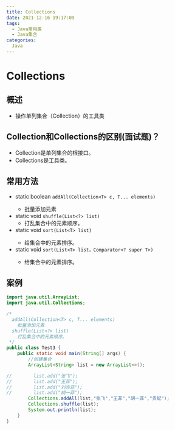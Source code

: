 ```yaml
---
title: Collections
date: 2021-12-16 19:17:09
tags:
  - Java常用类
  - Java集合
categories:
  Java
---
```

# Collections

## 概述
  - 操作单列集合（Collection）的工具类

## Collection和Collections的区别(面试题)？
  - Collection是单列集合的根接口。
  - Collections是工具类。

## 常用方法
  - static <T> boolean `addAll(Collection<T> c, T... elements) `
    - 批量添加元素
  - static void `shuffle(List<?> list)`
    - 打乱集合中的元素顺序。
  - static <T> void `sort(List<T> list)`
    - 给集合中的元素排序。
  - static <T> void `sort(List<T> list，Comparator<? super T>)`
    - 给集合中的元素排序。

## 案例

``` Java
import java.util.ArrayList;
import java.util.Collections;

/*
  addAll(Collection<T> c, T... elements)
    批量添加元素
  shuffle(List<?> list)
    打乱集合中的元素顺序。
 */
public class Test3 {
    public static void main(String[] args) {
        //创建集合
        ArrayList<String> list = new ArrayList<>();

//        list.add("张飞");
//        list.add("王菲");
//        list.add("刘亦菲");
//        list.add("胡一菲");
        Collections.addAll(list,"张飞","王菲","胡一菲","贵妃");
        Collections.shuffle(list);
        System.out.println(list);
    }
}
```